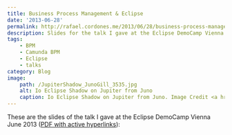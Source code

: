 ```yaml
---
title: Business Process Management & Eclipse
date: '2013-06-28'
permalink: http://rafael.cordones.me/2013/06/28/business-process-management-eclipse/
description: Slides for the talk I gave at the Eclipse DemoCamp Vienna.
tags: 
    - BPM
    - Camunda BPM
    - Eclipse
    - talks
category: Blog
image: 
    path: /JupiterShadow_JunoGill_3535.jpg
    alt: Io Eclipse Shadow on Jupiter from Juno
    caption: Io Eclipse Shadow on Jupiter from Juno. Image Credit <a href="https://apod.nasa.gov/apod/ap191007.html">NASA</a>.
---
```


These are the slides of the talk I gave at the Eclipse DemoCamp Vienna June 2013 (<a href="https://speakerd.s3.amazonaws.com/presentations/a037c4d0c3ec0130d56c3e03b440dae5/bpm-and-eclipse-eclipse-democamp-kepler-vienna-2013.pdf">PDF with active hyperlinks</a>):

<script async class="speakerdeck-embed" data-id="a037c4d0c3ec0130d56c3e03b440dae5" data-ratio="1.33333333333333" src="//speakerdeck.com/assets/embed.js"></script>
